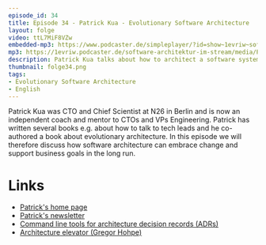```yaml
---
episode_id: 34
title: Episode 34 - Patrick Kua - Evolutionary Software Architecture
layout: folge
video: ttL7MiF8VZw
embedded-mp3: https://www.podcaster.de/simpleplayer/?id=show~1evriw~software-architektur-im-stream~pod-6004381d827ee294705835&v=1610890304
mp3: https://1evriw.podcaster.de/software-architektur-im-stream/media/PatrickKuaEvolutionaryArchitecture.mp3
description: Patrick Kua talks about how to architect a software system to support evolution.
thumbnail: folge34.png
tags:
- Evolutionary Software Architecture
- English
---
```


Patrick Kua was CTO and Chief Scientist at N26 in Berlin and is now an
independent coach and mentor to CTOs and VPs Engineering. Patrick has
written several books e.g. about how to talk to tech leads and he
co-authored a book about evolutionary architecture. In this episode we
will therefore discuss how software architecture can embrace change
and support business goals in the long run.

# Links

* [Patrick's home page](https://www.patkua.com/)
* [Patrick's newsletter](https://www.patkua.com/media/newsletter/)
* [Command line tools for architecture decision records (ADRs)](https://github.com/npryce/adr-tools)
* [Architecture elevator (Gregor Hohpe)](https://architectelevator.com/)
